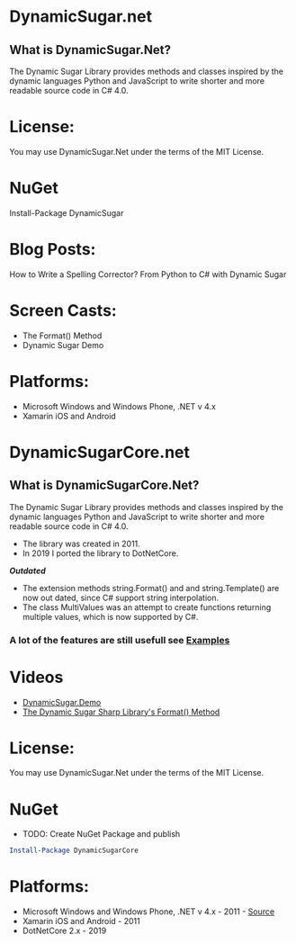 DynamicSugar.net
===============

## What is DynamicSugar.Net?
The Dynamic Sugar Library provides methods and classes inspired by the dynamic languages Python and JavaScript to write shorter and more readable source code in C# 4.0.

# License:
You may use DynamicSugar.Net under the terms of the MIT License.
  
# NuGet
Install-Package DynamicSugar

# Blog Posts:
How to Write a Spelling Corrector? From Python to C# with Dynamic Sugar 
  
# Screen Casts: 
* The Format() Method
* Dynamic Sugar Demo

# Platforms: 
* Microsoft Windows and Windows Phone, .NET v 4.x
* Xamarin iOS and Android


DynamicSugarCore.net
===============

## What is DynamicSugarCore.Net?
The Dynamic Sugar Library provides methods and classes inspired by the dynamic 
languages Python and JavaScript to write shorter and more readable source code 
in C# 4.0.

* The library was created in 2011.
* In 2019 I ported the library to DotNetCore.

***Outdated***
- The extension methods string.Format() and and string.Template() are now out dated,
since C# support string interpolation.
- The class MultiValues was an attempt to create functions returning multiple values, which is now supported by C#.

### A lot of the features are still usefull see  [Examples](http://frederictorres.blogspot.com/2014/03/dynamicsugarnet.html)

# Videos
* [DynamicSugar.Demo](https://www.youtube.com/watch?v=aUDxnU4VY2s&feature=youtu.be)
* [The Dynamic Sugar Sharp Library's Format() Method](https://www.youtube.com/watch?v=ggFEs0JyM90)


# License:
You may use DynamicSugar.Net under the terms of the MIT License.
  
# NuGet
* TODO: Create NuGet Package and publish
```powershell
Install-Package DynamicSugarCore
```


# Platforms: 
* Microsoft Windows and Windows Phone, .NET v 4.x - 2011 - [Source](https://github.com/fredericaltorres/DynamicSugarNet)
* Xamarin iOS and Android - 2011
* DotNetCore 2.x - 2019
